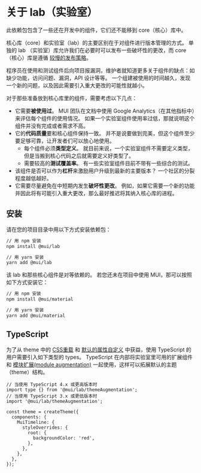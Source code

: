 # 关于 lab（实验室）

<p class="description">此依赖包包含了一些还在开发中的组件，它们还不能移到 core（核心）库中。</p>

核心库（core）和实验室（lab）的主要区别在于对组件进行版本管理的方式。 单独的 lab （实验室）库允许我们在必要时可以发布一些破坏性的更改，而 core（核心）库是遵循 [较慢的发布策略](https://mui.com/versions/#release-frequency)。

程序员在使用和测试组件后向项目报漏洞，维护者就知道更多关于组件的缺点：如缺少功能，访问问题、漏洞，API 设计等等。 一个组建被使用的时间越久，发现一个新的问题，以及因此需要引入重大更改的可能性就越小。

对于那些准备放到核心库里的组件，需要考虑以下几点：

- 它需要**被使用过**。 MUI 团队在文档中使用 Google Analytics（在其他指标中）来评估每个组件的使用情况。 如果一个实验室组件使用率过低，那就说明这个组件并没有完成或者需求不高。
- 它的**代码质量**要和核心组件保持一致。 并不是说要做到完美，但这个组件至少要足够可靠，让开发者们可以放心地使用。
  - 每个组件必须**类型定义**。 就目前来说，一个实验室组件不需要定义类型，但是当搬到核心代码之后就需要定义好类型了。
  - 需要较高的**测试覆盖率**。 有一些实验室组件目前不带有一些综合的测试。
- 该组件是否可以作为**杠杆**来激励用户升级到最新的主要版本？ 一个社区的分裂程度越低越好。
- 它需要尽量避免在中短期内发生**破坏性更改**。 例如，如果它需要一个新的功能并因此将有可能引入重大更改，那么最好推迟将其纳入核心库的进程。

## 安装

请在您的项目目录中用以下方式安装依赖包：

```sh
// 用 npm 安装
npm install @mui/lab

// 用 yarn 安装
yarn add @mui/lab
```

该 lab 和那些核心组件是对等依赖的。 若您还未在项目中使用 MUI，那可以按照如下方式安装它：

```sh
// 用 npm 安装
npm install @mui/material

// 用 yarn 安装
yarn add @mui/material
```

## TypeScript

为了从 theme 中的 [CSS重载](/material/customization/theme-components/#global-style-overrides) 和 [默认的属性自定义](/material/customization/theme-components/#default-props) 中获益，使用 TypeScript 的用户需要引入如下类型的 types。 TypeScript 在内部将实验室里可用的扩展组件和 [模块扩展(module augmentation)](/material/guides/typescript/#customization-of-theme) 一起使用，这样可以拓展默认的主题（theme）结构。

```tsx
// 当使用 TypeScript 4.x 或更高版本时
import type {} from '@mui/lab/themeAugmentation';
// 当使用 TypeScript 3.x 或更低版本时
import '@mui/lab/themeAugmentation';

const theme = createTheme({
  components: {
    MuiTimeline: {
      styleOverrides: {
        root: {
          backgroundColor: 'red',
        },
      },
    },
  },
});
```
